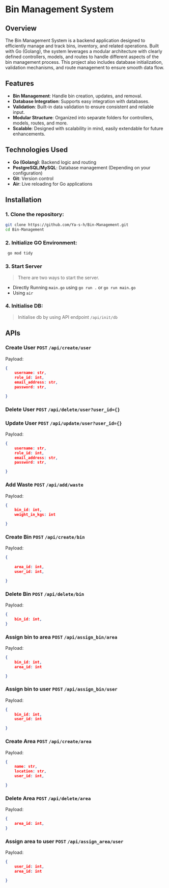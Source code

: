 # Bin Management System

## Overview

The Bin Management System is a backend application designed to efficiently manage and track bins, inventory, and related operations. Built with Go (Golang), the system leverages a modular architecture with clearly defined controllers, models, and routes to handle different aspects of the bin management process. This project also includes database initialization, validation mechanisms, and route management to ensure smooth data flow.

## Features

- **Bin Management**: Handle bin creation, updates, and removal.
- **Database Integration**: Supports easy integration with databases.
- **Validation**: Built-in data validation to ensure consistent and reliable input.
- **Modular Structure**: Organized into separate folders for controllers, models, routes, and more.
- **Scalable**: Designed with scalability in mind, easily extendable for future enhancements.

## Technologies Used

- **Go (Golang)**: Backend logic and routing
- **PostgreSQL/MySQL**: Database management (Depending on your configuration)
- **Git**: Version control
- **Air**: Live reloading for Go applications

## Installation

### 1. Clone the repository:

   ```bash
   git clone https://github.com/Ya-s-h/Bin-Management.git
   cd Bin-Management
   ```

### 2. Initialize GO Environment:

   ```bash
    go mod tidy
```

### 3. Start Server
> There are two ways to start the server.
- Directly Running `main.go` using `go run .` or `go run main.go`
- Using `air`
  
### 4. Initialise DB:
> Initialise db by using API endpoint `/api/init/db`



## APIs
### Create User `POST` `/api/create/user`
Payload:
```json
{
	username: str,
	role_id: int,
	email_address: str,
	password: str,

}
```

### Delete User `POST` `/api/delete/user?user_id={}`

### Update User `POST` `/api/update/user?user_id={}`
Payload:
```json
{
	username: str,
	role_id: int,
	email_address: str,
	password: str,

}
```

### Add Waste `POST` `/api/add/waste`
Payload:
```json
{
	bin_id: int,
	weight_in_kgs: int

}
```
### Create Bin `POST` `/api/create/bin`
Payload:
```json
{
	
	area_id: int,
	user_id: int,

}
```

### Delete Bin `POST` `/api/delete/bin`
Payload:
```json
{
	bin_id: int,
}
```


### Assign bin to area `POST` `/api/assign_bin/area`
Payload:
```json
{
	bin_id: int,
	area_id: int

}
```

### Assign bin to user `POST` `/api/assign_bin/user`
Payload:
```json
{
	bin_id: int,
	user_id: int

}
```


### Create Area `POST` `/api/create/area`
Payload:
```json
{
	name: str,
	location: str,
	user_id: int,

}
```

### Delete Area `POST` `/api/delete/area`
Payload:
```json
{
	area_id: int,
}
```


### Assign area to user `POST` `/api/assign_area/user`
Payload:
```json
{
	user_id: int,
	area_id: int

}
```
